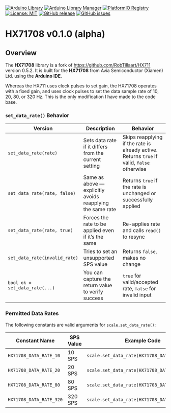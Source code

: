 [![Arduino Library](https://img.shields.io/badge/Arduino-Library-00979D?logo=arduino&logoColor=white&style=flat)](https://www.ardu-badge.com/HX71708)
[![Arduino Library Manager](https://www.ardu-badge.com/badge/HX71708.svg)](https://www.ardu-badge.com/HX71708)
[![PlatformIO Registry](https://badges.registry.platformio.org/packages/beniseman/library/HX71708.svg)](https://registry.platformio.org/libraries/beniseman/HX71708)
[![License: MIT](https://img.shields.io/badge/License-MIT-yellow.svg)](LICENSE)
[![GitHub release](https://img.shields.io/github/v/release/beniseman/HX71708)](https://github.com/beniseman/HX71708/releases)
[![GitHub issues](https://img.shields.io/github/issues/beniseman/HX71708)](https://github.com/beniseman/HX71708/issues)

# HX71708 v0.1.0 (alpha)

## Overview

The **HX71708** library is a fork of https://github.com/RobTillaart/HX711 version 0.5.2. It is built for the **HX71708** from Avia Semiconductor (Xiamen) Ltd. using the **Arduino IDE**. 

Whereas the HX711 uses clock pulses to set gain, the HX71708 operates with a fixed gain, and uses clock pulses to set the data sample rate of 10, 20, 80, or 320 Hz. This is the only modification I have made to the code base.

### `set_data_rate()` Behavior

| Version                        | Description                                                                 | Behavior                                                                                   |
|-------------------------------|-----------------------------------------------------------------------------|--------------------------------------------------------------------------------------------|
| `set_data_rate(rate)`         | Sets data rate if it differs from the current setting                       | Skips reapplying if the rate is already active. Returns `true` if valid, `false` otherwise |
| `set_data_rate(rate, false)`  | Same as above — explicitly avoids reapplying the same rate                  | Returns `true` if the rate is unchanged or successfully applied                            |
| `set_data_rate(rate, true)`   | Forces the rate to be applied even if it’s the same                         | Re-applies rate and calls `read()` to resync                                               |
| `set_data_rate(invalid_rate)` | Tries to set an unsupported SPS value                                       | Returns `false`, makes no change                                                           |
| `bool ok = set_data_rate(...)`| You can capture the return value to verify success                         | `true` for valid/accepted rate, `false` for invalid input                                  |

### Permitted Data Rates

The following constants are valid arguments for `scale.set_data_rate()`:

| Constant Name                   | SPS Value | Example Code                                |
|--------------------------------|-----------|---------------------------------------------|
| `HX71708_DATA_RATE_10`         | 10 SPS    | `scale.set_data_rate(HX71708_DATA_RATE_10);` |
| `HX71708_DATA_RATE_20`         | 20 SPS    | `scale.set_data_rate(HX71708_DATA_RATE_20);` |
| `HX71708_DATA_RATE_80`         | 80 SPS    | `scale.set_data_rate(HX71708_DATA_RATE_80);` |
| `HX71708_DATA_RATE_320`        | 320 SPS   | `scale.set_data_rate(HX71708_DATA_RATE_320);` |
